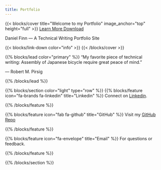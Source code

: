 ```yaml
---
title: Portfolio
---
```


{{< blocks/cover title="Welcome to my Portfolio" image_anchor="top" height="full" >}}
<a class="btn btn-lg btn-primary me-3 mb-4" href="/docs/">
  Learn More <i class="fas fa-arrow-alt-circle-right ms-2"></i>
</a>
<a class="btn btn-lg btn-secondary me-3 mb-4" href="https://github.com/google/docsy-example">
  Download <i class="fab fa-github ms-2 "></i>
</a>
<p class="lead mt-5">Daniel Finn &mdash; A Technical Writing Portfolio Site</p>
{{< blocks/link-down color="info" >}}
{{< /blocks/cover >}}


{{% blocks/lead color="primary" %}}
“My favorite piece of technical writing: Assembly of Japanese bicycle require great peace of mind.”

— Robert M. Pirsig


{{% /blocks/lead %}}


{{% blocks/section color="light" type="row" %}}
{{% blocks/feature icon="fa-brands fa-linkedin" title="Linkedin" %}}
Connect on [Linkedin](https://www.linkedin.com/in/danielrfinn/).

{{% /blocks/feature %}}


{{% blocks/feature icon="fab fa-github" title="GitHub" %}}
Visit my [GitHub Repo](https://github.com/danfinn5/danfinn5.github.io)

{{% /blocks/feature %}}


{{% blocks/feature icon="fa-envelope" title="Email" %}}
For questions or feedback.

{{% /blocks/feature %}}


{{% /blocks/section %}}

